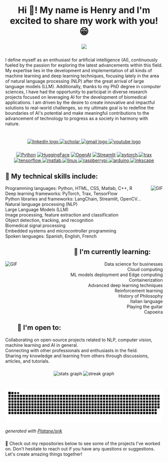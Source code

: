 <h1 align="center">Hi 👋! My name is Henry and I'm excited to share my work with you! 😁</h1>

###

<div align="center">
  <img height="130" src="https://user-images.githubusercontent.com/74038190/241765440-80728820-e06b-4f96-9c9e-9df46f0cc0a5.gif"  />
</div>

###

I define myself as an enthusiast for artificial intelligence (AI), continuously fueled by the passion for exploring the latest advancements within this field. My expertise lies in the development and implementation of all kinds of machine learning and deep learning techniques, focusing lately in the area of natural language processing (NLP) after the great arrival of large language models (LLM). Additionally, thanks to my PhD degree in computer sciences, I have had the opportunity to participat in diverse research projects focused on leveraging AI for the development of biomedical applications. I am driven by the desire to create innovative and impactful solutions to real-world challenges, so my ultimate goal is to redefine the boundaries of AI's potential and make meaningful contributions to the advancement of technology to progress as a society in harmony with nature.

###

<br clear="both">
<div align="center">
  <a href="https://www.linkedin.com/in/henry-areiza-a3692b114/" target="_blank">
    <img src="https://img.shields.io/static/v1?message=LinkedIn&logo=linkedin&label=&color=0077B5&logoColor=white&labelColor=&style=for-the-badge" height="35" alt="linkedin logo"  />
  </a>
  <a href="https://scholar.google.es/citations?user=ZbYnd0cAAAAJ&hl" target="_blank">
    <img src="https://img.shields.io/static/v1?message=Scholar&label=&color=4285F4&logoColor=white&labelColor=&style=for-the-badge" height="35" alt="scholar"  />
  </a>
  <a href="mailto:henryareiza2493@gmail.com" target="_blank">
    <img src="https://img.shields.io/static/v1?message=GMAIL&logo=gmail&label=&color=D14836&logoColor=white&labelColor=&style=for-the-badge" height="35" alt="gmail logo"  />
  </a>
  <a href="https://www.youtube.com/channel/UCbPuDEcfkkhhtJteopKxsXw" target="_blank">
    <img src="https://img.shields.io/static/v1?message=Youtube&logo=youtube&label=&color=FF0000&logoColor=white&labelColor=&style=for-the-badge" height="35" alt="youtube logo"  />
  </a>
</div>

###


<div align="center">
  <a href="https://www.python.org" target="_blank"><img align="center" alt="Python" height ="42px" src="https://raw.githubusercontent.com/rahul-jha98/github_readme_icons/main/language_and_tools/square/python/python.svg"></a>
  <a href="https://huggingface.co" target="_blank"><img align="center" alt="HuggingFace" height ="42px" src="https://cdn-lfs.huggingface.co/repos/96/a2/96a2c8468c1546e660ac2609e49404b8588fcf5a748761fa72c154b2836b4c83/942cad1ccda905ac5a659dfd2d78b344fccfb84a8a3ac3721e08f488205638a0?response-content-disposition=inline%3B+filename*%3DUTF-8%27%27hf-logo.svg%3B+filename%3D%22hf-logo.svg%22%3B&response-content-type=image%2Fsvg%2Bxml&Expires=1707043850&Policy=eyJTdGF0ZW1lbnQiOlt7IkNvbmRpdGlvbiI6eyJEYXRlTGVzc1RoYW4iOnsiQVdTOkVwb2NoVGltZSI6MTcwNzA0Mzg1MH19LCJSZXNvdXJjZSI6Imh0dHBzOi8vY2RuLWxmcy5odWdnaW5nZmFjZS5jby9yZXBvcy85Ni9hMi85NmEyYzg0NjhjMTU0NmU2NjBhYzI2MDllNDk0MDRiODU4OGZjZjVhNzQ4NzYxZmE3MmMxNTRiMjgzNmI0YzgzLzk0MmNhZDFjY2RhOTA1YWM1YTY1OWRmZDJkNzhiMzQ0ZmNjZmI4NGE4YTNhYzM3MjFlMDhmNDg4MjA1NjM4YTA%7EcmVzcG9uc2UtY29udGVudC1kaXNwb3NpdGlvbj0qJnJlc3BvbnNlLWNvbnRlbnQtdHlwZT0qIn1dfQ__&Signature=EBLvMtGLdhhvHLB-Iq%7E3tRmHxFLcWDSxrGdfCnVgYqcz2jC6I47IICUdecim05ZUKCxgJABc18XKo-h4EfcQbbtAvQkSm3NJ1yHpsICqrlBDMnLgCJ6qoEnSkU9tqO6D-AJKvsHxHQG5WYpcvETqHTp5e%7EP7Mi4BgjulkKGgqtjJDvgIg0YFUmuuD%7EhFkGskIWm5OD%7EgGR1YFtbtr3RE2okAIqw3dHUkGG8Gnh8DmWHFOSjDMFcH4DTb9v1SjrintsajAWi6S6VyWp7xklV0Y9y0Cd9WlnGrAReERlb5OyB8ag49sTp4OLiRbEKqBA1GXJHuXN1hFbdVJ7NjLOHcBQ__&Key-Pair-Id=KVTP0A1DKRTAX"></a>
  <a href="https://openai.com" target="_blank"><img align="center" alt="OpenAI" height ="42px" src="https://upload.wikimedia.org/wikipedia/commons/thumb/0/04/ChatGPT_logo.svg/2048px-ChatGPT_logo.svg.png"></a>
  <a href="https://streamlit.io" target="_blank"><img align="center" alt="Streamlit" height ="42px" src="https://seeklogo.com/images/S/streamlit-logo-1A3B208AE4-seeklogo.com.png"></a>
  <a href="https://pytorch.org/" target="_blank"> <img align="center" src="https://raw.githubusercontent.com/rahul-jha98/github_readme_icons/main/language_and_tools/square/pytorch/pytorch.svg" alt="pytorch" height="42px"/> </a>
  <a href="https://github.com/google/trax" target="_blank"> <img align="center" src="https://upload.wikimedia.org/wikipedia/commons/thumb/8/86/Google_JAX_logo.svg/1024px-Google_JAX_logo.svg.png" alt="trax" height="34px"/> </a>
  <a href="https://www.tensorflow.org" target="_blank"> <img align="center" src="https://raw.githubusercontent.com/rahul-jha98/github_readme_icons/main/language_and_tools/square/tensorflow/tensorflow.svg" alt="tensorflow" height="42px"/> </a>
  <a href="https://fr.mathworks.com/products/matlab.html" target="_blank"> <img align="center" src="https://cdn.jsdelivr.net/gh/devicons/devicon/icons/matlab/matlab-original.svg" alt="matlab" height="42px"/> </a>
  <a href="https://www.linux.org/" target="_blank"> <img align="center" src="https://cdn.jsdelivr.net/gh/devicons/devicon/icons/linux/linux-original.svg" alt="linux" height="42px"/> </a> 
  <a href="https://www.raspberrypi.org/" target="_blank"> <img align="center" src="https://cdn.jsdelivr.net/gh/devicons/devicon/icons/raspberrypi/raspberrypi-original.svg" alt="raspberrypi" height="42px"/> </a> 
  <a href="https://www.arduino.cc/" target="_blank"> <img align="center" src="https://cdn.jsdelivr.net/gh/devicons/devicon/icons/arduino/arduino-original.svg" alt="arduino" height="42px"/> </a> 
  <a href="https://inkscape.org/es/" target="_blank"> <img align="center" src="https://cdn.jsdelivr.net/gh/devicons/devicon/icons/inkscape/inkscape-original.svg" alt="inkscape" height="42px"/> </a>
</div>

###


<h2 align="left">🔧 My technical skills include:</h2>

<img align="right" alt="GIF" src="https://user-images.githubusercontent.com/74038190/229223263-cf2e4b07-2615-4f87-9c38-e37600f8381a.gif" height="200px"/>

<p align="left">Programming languages: Python, HTML, CSS, Matlab, C++, R<br>
                Deep learning frameworks: PyTorch, Trax,  TensorFlow<br>
                Python libraries and frameworks: LangChain, Streamlit, OpenCV...<br>
                Natural language processing (NLP)<br>
                Large Language Models (LLM)<br>
                Image processing, feature extraction and classification<br>
                Object detection, tracking, and recognition<br>
                Biomedical signal processing<br>
                Embedded systems and microcontroller programming<br>
                Spoken languages: Spanish, English, French</p>

###


<h2 align="right">🌱 I'm currently learning:</h2>

<img align="left" alt="GIF" src="https://user-images.githubusercontent.com/74038190/212741999-016fddbd-617a-4448-8042-0ecf907aea25.gif" height="200px"/>

<p align="right">Data science for businesses<br>Cloud computing<br>ML models deployment and Edge computing<br>Containerization<br>Advanced deep learning techniques<br>Reinforcement learning<br>History of Philosophy<br>Italian language<br>Playing the guitar<br>Capoeira</p>

###


<h2 align="left">🤝 I'm open to:</h2>

<p align="left">Collaborating on open-source projects related to NLP, computer vision, machine learning and AI in general.<br>Connecting with other professionals and enthusiasts in the field.<br>Sharing my knowledge and learning from others through discussions, articles, and tutorials.</p>

###


<div align="center">
  <img src="https://github-readme-stats.vercel.app/api?username=HenryAreiza&hide_title=false&hide_rank=false&show_icons=true&include_all_commits=true&count_private=true&disable_animations=false&theme=aura&locale=en&hide_border=false" height="150" alt="stats graph"  />
  <img src="https://streak-stats.demolab.com?user=HenryAreiza&locale=en&mode=daily&theme=aura&hide_border=false&border_radius=5" height="150" alt="streak graph"  />
</div>

###


<br clear="both">

<picture>
<!--  <source media="(prefers-color-scheme: light)" srcset="https://raw.githubusercontent.com/HenryAreiza/HenryAreiza/output/github-contribution-grid-snake.svg">-->
  <source media="(prefers-color-scheme: dark)" srcset="https://raw.githubusercontent.com/HenryAreiza/HenryAreiza/output/github-contribution-grid-snake-dark.svg">
  <img alt="github contribution grid snake animation" src="https://raw.githubusercontent.com/HenryAreiza/HenryAreiza/output/github-contribution-grid-snake-dark.svg">
</picture>

_generated with [Platane/snk](https://github.com/Platane/snk)_

###


<p align="left">💼 Check out my repositories below to see some of the projects I've worked on. Don't hesitate to reach out if you have any questions or suggestions. Let's create amazing things together!</p>
